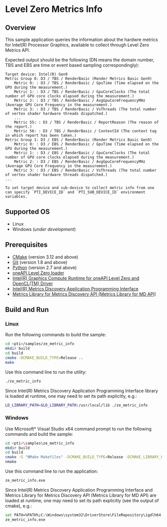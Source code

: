 # Level Zero Metrics Info
## Overview
This sample application queries the information about the hardwre metrics for Intel(R) Processor Graphics, available to collect through Level Zero Metrics API.

Expected output should be the following (DN means the domain number, TBS and EBS are time or event based sampling correspondingly):
```
Target device: Intel(R) Gen9
Metric Group 0: D3 / TBS / RenderBasic (Render Metrics Basic Gen9)
    Metric 0: : D3 / TBS / RenderBasic / GpuTime (Time elapsed on the GPU during the measurement.)
    Metric 1: : D3 / TBS / RenderBasic / GpuCoreClocks (The total number of GPU core clocks elapsed during the measurement.)
    Metric 2: : D3 / TBS / RenderBasic / AvgGpuCoreFrequencyMHz (Average GPU Core Frequency in the measurement.)
    Metric 3: : D3 / TBS / RenderBasic / VsThreads (The total number of vertex shader hardware threads dispatched.)
    ...
    Metric 55: : D3 / TBS / RenderBasic / ReportReason (The reason of the report.)
    Metric 56: : D3 / TBS / RenderBasic / ContextId (The context tag in which report has been taken.)
Metric Group 1: D3 / EBS / RenderBasic (Render Metrics Basic Gen9)
    Metric 0: : D3 / EBS / RenderBasic / GpuTime (Time elapsed on the GPU during the measurement.)
    Metric 1: : D3 / EBS / RenderBasic / GpuCoreClocks (The total number of GPU core clocks elapsed during the measurement.)
    Metric 2: : D3 / EBS / RenderBasic / AvgGpuCoreFrequencyMHz (Average GPU Core Frequency in the measurement.)
    Metric 3: : D3 / EBS / RenderBasic / VsThreads (The total number of vertex shader hardware threads dispatched.)
...

To set target device and sub-device to collect metric info from one can specify `PTI_DEVICE_ID` and `PTI_SUB_DEVICE_ID` environment variables.
```
## Supported OS
- Linux
- Windows (*under development*)

## Prerequisites
- [CMake](https://cmake.org/) (version 3.12 and above)
- [Git](https://git-scm.com/) (version 1.8 and above)
- [Python](https://www.python.org/) (version 2.7 and above)
- [oneAPI Level Zero loader](https://github.com/oneapi-src/level-zero)
- [Intel(R) Graphics Compute Runtime for oneAPI Level Zero and OpenCL(TM) Driver](https://github.com/intel/compute-runtime)
- [Intel(R) Metrics Discovery Application Programming Interface](https://github.com/intel/metrics-discovery)
- [Metrics Library for Metrics Discovery API (Metrics Library for MD API)](https://github.com/intel/metrics-library)

## Build and Run
### Linux
Run the following commands to build the sample:
```sh
cd <pti>/samples/ze_metric_info
mkdir build
cd build
cmake -DCMAKE_BUILD_TYPE=Release ..
make
```
Use this command line to run the utility:
```sh
./ze_metric_info
```
Since Intel(R) Metrics Discovery Application Programming Interface library is loaded at runtime, one may need to set its path explicitly, e.g.:
```sh
LD_LIBRARY_PATH=$LD_LIBRARY_PATH:/usr/local/lib ./ze_metric_info
```
### Windows
Use Microsoft* Visual Studio x64 command prompt to run the following commands and build the sample:
```sh
cd <pti>\samples\ze_metric_info
mkdir build
cd build
cmake -G "NMake Makefiles" -DCMAKE_BUILD_TYPE=Release -DCMAKE_LIBRARY_PATH=<level_zero_loader>\lib -DCMAKE_INCLUDE_PATH=<level_zero_loader>\include ..
nmake
```
Use this command line to run the application:
```sh
ze_metric_info.exe
```
Since Intel(R) Metrics Discovery Application Programming Interface and Metrics Library for Metrics Discovery API (Metrics Library for MD API) are loaded at runtime, one may need to set its path explicitly (see the output of cmake), e.g.:
```sh
set PATH=%PATH%;C:\Windows\system32\DriverStore\FileRepository\igdlh64.inf_amd64_d59561bc9241aaf5
ze_metric_info.exe
```
